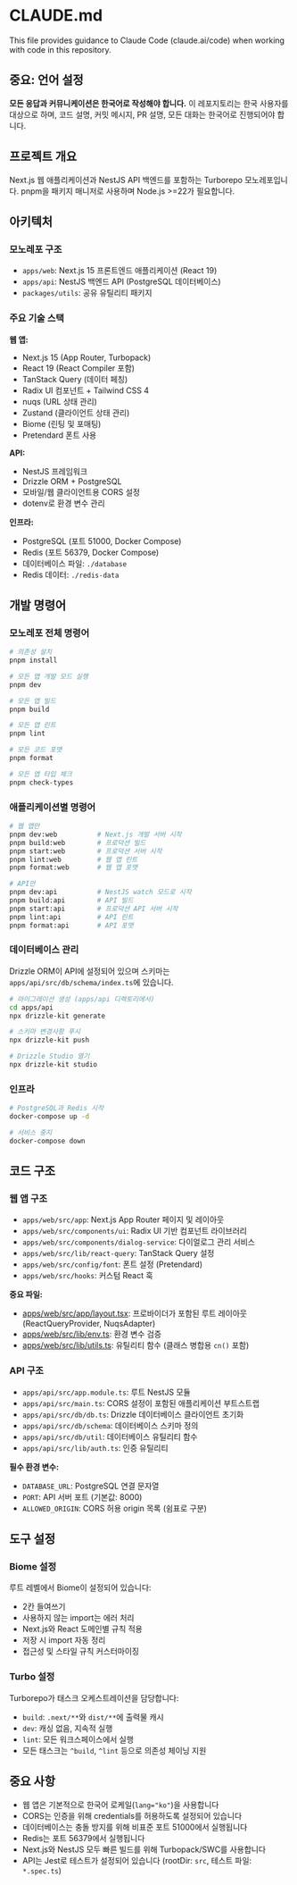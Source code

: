 # CLAUDE.md

This file provides guidance to Claude Code (claude.ai/code) when working with code in this repository.

## 중요: 언어 설정

**모든 응답과 커뮤니케이션은 한국어로 작성해야 합니다.** 이 레포지토리는 한국 사용자를 대상으로 하며, 코드 설명, 커밋 메시지, PR 설명, 모든 대화는 한국어로 진행되어야 합니다.

## 프로젝트 개요

Next.js 웹 애플리케이션과 NestJS API 백엔드를 포함하는 Turborepo 모노레포입니다. pnpm을 패키지 매니저로 사용하며 Node.js >=22가 필요합니다.

## 아키텍처

### 모노레포 구조

- `apps/web`: Next.js 15 프론트엔드 애플리케이션 (React 19)
- `apps/api`: NestJS 백엔드 API (PostgreSQL 데이터베이스)
- `packages/utils`: 공유 유틸리티 패키지

### 주요 기술 스택

**웹 앱:**
- Next.js 15 (App Router, Turbopack)
- React 19 (React Compiler 포함)
- TanStack Query (데이터 페칭)
- Radix UI 컴포넌트 + Tailwind CSS 4
- nuqs (URL 상태 관리)
- Zustand (클라이언트 상태 관리)
- Biome (린팅 및 포매팅)
- Pretendard 폰트 사용

**API:**
- NestJS 프레임워크
- Drizzle ORM + PostgreSQL
- 모바일/웹 클라이언트용 CORS 설정
- dotenv로 환경 변수 관리

**인프라:**
- PostgreSQL (포트 51000, Docker Compose)
- Redis (포트 56379, Docker Compose)
- 데이터베이스 파일: `./database`
- Redis 데이터: `./redis-data`

## 개발 명령어

### 모노레포 전체 명령어

```bash
# 의존성 설치
pnpm install

# 모든 앱 개발 모드 실행
pnpm dev

# 모든 앱 빌드
pnpm build

# 모든 앱 린트
pnpm lint

# 모든 코드 포맷
pnpm format

# 모든 앱 타입 체크
pnpm check-types
```

### 애플리케이션별 명령어

```bash
# 웹 앱만
pnpm dev:web          # Next.js 개발 서버 시작
pnpm build:web        # 프로덕션 빌드
pnpm start:web        # 프로덕션 서버 시작
pnpm lint:web         # 웹 앱 린트
pnpm format:web       # 웹 앱 포맷

# API만
pnpm dev:api          # NestJS watch 모드로 시작
pnpm build:api        # API 빌드
pnpm start:api        # 프로덕션 API 서버 시작
pnpm lint:api         # API 린트
pnpm format:api       # API 포맷
```

### 데이터베이스 관리

Drizzle ORM이 API에 설정되어 있으며 스키마는 `apps/api/src/db/schema/index.ts`에 있습니다.

```bash
# 마이그레이션 생성 (apps/api 디렉토리에서)
cd apps/api
npx drizzle-kit generate

# 스키마 변경사항 푸시
npx drizzle-kit push

# Drizzle Studio 열기
npx drizzle-kit studio
```

### 인프라

```bash
# PostgreSQL과 Redis 시작
docker-compose up -d

# 서비스 중지
docker-compose down
```

## 코드 구조

### 웹 앱 구조

- `apps/web/src/app`: Next.js App Router 페이지 및 레이아웃
- `apps/web/src/components/ui`: Radix UI 기반 컴포넌트 라이브러리
- `apps/web/src/components/dialog-service`: 다이얼로그 관리 서비스
- `apps/web/src/lib/react-query`: TanStack Query 설정
- `apps/web/src/config/font`: 폰트 설정 (Pretendard)
- `apps/web/src/hooks`: 커스텀 React 훅

**중요 파일:**
- [apps/web/src/app/layout.tsx](apps/web/src/app/layout.tsx): 프로바이더가 포함된 루트 레이아웃 (ReactQueryProvider, NuqsAdapter)
- [apps/web/src/lib/env.ts](apps/web/src/lib/env.ts): 환경 변수 검증
- [apps/web/src/lib/utils.ts](apps/web/src/lib/utils.ts): 유틸리티 함수 (클래스 병합용 `cn()` 포함)

### API 구조

- `apps/api/src/app.module.ts`: 루트 NestJS 모듈
- `apps/api/src/main.ts`: CORS 설정이 포함된 애플리케이션 부트스트랩
- `apps/api/src/db/db.ts`: Drizzle 데이터베이스 클라이언트 초기화
- `apps/api/src/db/schema`: 데이터베이스 스키마 정의
- `apps/api/src/db/util`: 데이터베이스 유틸리티 함수
- `apps/api/src/lib/auth.ts`: 인증 유틸리티

**필수 환경 변수:**
- `DATABASE_URL`: PostgreSQL 연결 문자열
- `PORT`: API 서버 포트 (기본값: 8000)
- `ALLOWED_ORIGIN`: CORS 허용 origin 목록 (쉼표로 구분)

## 도구 설정

### Biome 설정

루트 레벨에서 Biome이 설정되어 있습니다:
- 2칸 들여쓰기
- 사용하지 않는 import는 에러 처리
- Next.js와 React 도메인별 규칙 적용
- 저장 시 import 자동 정리
- 접근성 및 스타일 규칙 커스터마이징

### Turbo 설정

Turborepo가 태스크 오케스트레이션을 담당합니다:
- `build`: `.next/**`와 `dist/**`에 출력물 캐시
- `dev`: 캐싱 없음, 지속적 실행
- `lint`: 모든 워크스페이스에서 실행
- 모든 태스크는 `^build`, `^lint` 등으로 의존성 체이닝 지원

## 중요 사항

- 웹 앱은 기본적으로 한국어 로케일(`lang="ko"`)을 사용합니다
- CORS는 인증을 위해 credentials를 허용하도록 설정되어 있습니다
- 데이터베이스는 충돌 방지를 위해 비표준 포트 51000에서 실행됩니다
- Redis는 포트 56379에서 실행됩니다
- Next.js와 NestJS 모두 빠른 빌드를 위해 Turbopack/SWC를 사용합니다
- API는 Jest로 테스트가 설정되어 있습니다 (rootDir: `src`, 테스트 파일: `*.spec.ts`)
